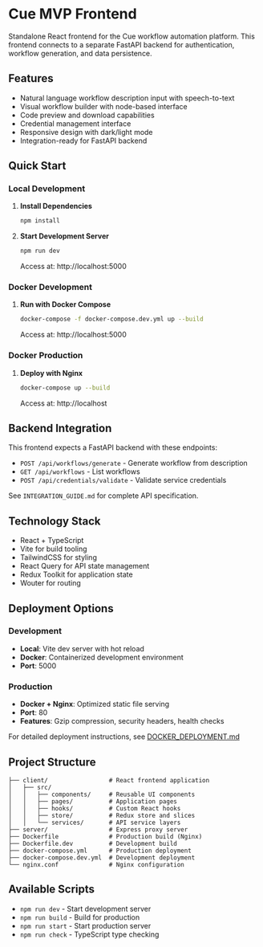 # Cue MVP Frontend

Standalone React frontend for the Cue workflow automation platform. This frontend connects to a separate FastAPI backend for authentication, workflow generation, and data persistence.

## Features

- Natural language workflow description input with speech-to-text
- Visual workflow builder with node-based interface
- Code preview and download capabilities
- Credential management interface
- Responsive design with dark/light mode
- Integration-ready for FastAPI backend

## Quick Start

### Local Development

1. **Install Dependencies**
   ```bash
   npm install
   ```

2. **Start Development Server**
   ```bash
   npm run dev
   ```
   Access at: http://localhost:5000

### Docker Development

1. **Run with Docker Compose**
   ```bash
   docker-compose -f docker-compose.dev.yml up --build
   ```
   Access at: http://localhost:5000

### Docker Production

1. **Deploy with Nginx**
   ```bash
   docker-compose up --build
   ```
   Access at: http://localhost

## Backend Integration

This frontend expects a FastAPI backend with these endpoints:
- `POST /api/workflows/generate` - Generate workflow from description
- `GET /api/workflows` - List workflows
- `POST /api/credentials/validate` - Validate service credentials

See `INTEGRATION_GUIDE.md` for complete API specification.

## Technology Stack

- React + TypeScript
- Vite for build tooling
- TailwindCSS for styling
- React Query for API state management
- Redux Toolkit for application state
- Wouter for routing

## Deployment Options

### Development
- **Local**: Vite dev server with hot reload
- **Docker**: Containerized development environment
- **Port**: 5000

### Production
- **Docker + Nginx**: Optimized static file serving
- **Port**: 80
- **Features**: Gzip compression, security headers, health checks

For detailed deployment instructions, see [DOCKER_DEPLOYMENT.md](./DOCKER_DEPLOYMENT.md)

## Project Structure

```
├── client/                 # React frontend application
│   ├── src/
│   │   ├── components/     # Reusable UI components
│   │   ├── pages/          # Application pages
│   │   ├── hooks/          # Custom React hooks
│   │   ├── store/          # Redux store and slices
│   │   └── services/       # API service layers
├── server/                 # Express proxy server
├── Dockerfile              # Production build (Nginx)
├── Dockerfile.dev          # Development build
├── docker-compose.yml      # Production deployment
├── docker-compose.dev.yml  # Development deployment
└── nginx.conf              # Nginx configuration
```

## Available Scripts

- `npm run dev` - Start development server
- `npm run build` - Build for production
- `npm run start` - Start production server
- `npm run check` - TypeScript type checking